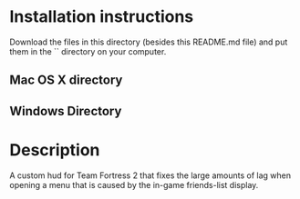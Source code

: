 # Installation instructions

Download the files in this directory (besides this README.md file) and put them in the `` directory on your computer.

## Mac OS X directory



## Windows Directory



# Description

A custom hud for Team Fortress 2 that fixes the large amounts of lag when opening a menu that is caused by the in-game friends-list display.
